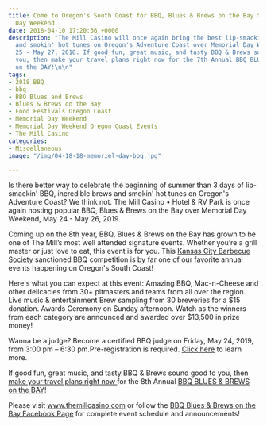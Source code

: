 ```yaml
---
title: Come to Oregon's South Coast for BBQ, Blues & Brews on the Bay this Memorial
  Day Weekend
date: 2018-04-10 17:20:36 +0000
description: "The Mill Casino will once again bring the best lip-smackin' BBQ, brews
  and smokin' hot tunes on Oregon's Adventure Coast over Memorial Day Weekend, May
  25 - May 27, 2018. If good fun, great music, and tasty BBQ & Brews sound good to
  you, then make your travel plans right now for the 7th Annual BBQ BLUES & BREWS
  on the BAY!\n\n"
tags:
- 2018 BBQ
- bbq
- BBQ Blues and Brews
- Blues & Brews on the Bay
- Food Festivals Oregon Coast
- Memorial Day Weekend
- Memorial Day Weekend Oregon Coast Events
- The Mill Casino
categories:
- Miscellaneous
image: "/img/04-18-18-memoriel-day-bbq.jpg"

---
```

Is there better way to celebrate the beginning of summer than 3 days of lip-smackin' BBQ, incredible brews and smokin' hot tunes on Oregon's Adventure Coast? We think not. The Mill Casino • Hotel & RV Park is once again hosting popular BBQ, Blues & Brews on the Bay over Memorial Day Weekend, May 24 - May 26, 2019. 

Coming up on the 8th year, BBQ, Blues & Brews on the Bay has grown to be one of The Mill’s most well attended signature events. Whether you’re a grill master or just love to eat, this event is for you. This <a href="http://www.kcbs.us/" target="_blank" rel="noopener noreferrer">Kansas City Barbecue Society</a> sanctioned BBQ competition is by far one of our favorite annual events happening on Oregon's South Coast!  

Here's what you can expect at this event:
Amazing BBQ, Mac-n-Cheese and other delicacies from 30+ pitmasters and teams from all over the region. 
Live music & entertainment
Brew sampling from 30 breweries for a $15 donation.
Awards Ceremony on Sunday afternoon. Watch as the winners from each category are announced and awarded over $13,500 in prize money!

Wanna be a judge? Become a certified BBQ judge on Friday, May 24, 2019, from 3:00 pm – 6:30 pm.Pre-registration is required. <a href="https://www.themillcasino.com/bbq-event/judging/"> Click here</a> to learn more. 

If good fun, great music, and tasty BBQ & Brews sound good to you, then <a href="http://oregonsadventurecoast.com/lodging/">make your travel plans right now </a>for the 8th Annual <a href="https://www.facebook.com/BbqBluesBrewsOnTheBay" target="_blank" rel="noopener noreferrer">BBQ BLUES & BREWS on the BAY</a>!

Please visit <a href="https://www.themillcasino.com/bbq-event" target="_blank" rel="noopener noreferrer">www.themillcasino.com</a> or follow the <a href="https://www.facebook.com/BbqBluesBrewsOnTheBay" target="_blank" rel="noopener noreferrer">BBQ Blues & Brews on the Bay Facebook Page</a> for complete event schedule and announcements!

